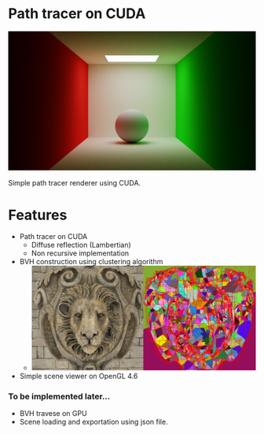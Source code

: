 # Path tracer on CUDA

![MainImg](./Img/Render/DiffuseRoom_MS8x2048spp8bounce_22min.png)

Simple path tracer renderer using CUDA.



# Features

- Path tracer on CUDA
  - Diffuse reflection (Lambertian)
  - Non recursive implementation
- BVH construction using clustering algorithm
  - ![BVH](./Img/Doc/BVH.png)
- Simple scene viewer on OpenGL 4.6

### To be implemented later...

- BVH travese on GPU
- Scene loading and exportation using json file.

